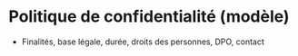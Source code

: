 # Politique de confidentialité (modèle)
- Finalités, base légale, durée, droits des personnes, DPO, contact
